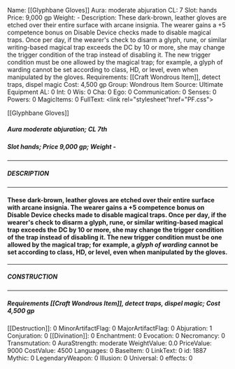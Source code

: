 Name: [[Glyphbane Gloves]]
Aura: moderate abjuration
CL: 7
Slot: hands
Price: 9,000 gp
Weight: -
Description: These dark-brown, leather gloves are etched over their entire surface with arcane insignia. The wearer gains a +5 competence bonus on Disable Device checks made to disable magical traps. Once per day, if the wearer's check to disarm a glyph, rune, or similar writing-based magical trap exceeds the DC by 10 or more, she may change the trigger condition of the trap instead of disabling it. The new trigger condition must be one allowed by the magical trap; for example, a glyph of warding cannot be set according to class, HD, or level, even when manipulated by the gloves.
Requirements: [[Craft Wondrous Item]], detect traps, dispel magic
Cost: 4,500 gp
Group: Wondrous Item
Source: Ultimate Equipment
AL: 0
Int: 0
Wis: 0
Cha: 0
Ego: 0
Communication: 0
Senses: 0
Powers: 0
MagicItems: 0
FullText: <link rel="stylesheet"href="PF.css"><div class="heading"><p class="alignleft">[[Glyphbane Gloves]]</p><div style="clear: both;"></div></div><div><h5><b>Aura </b>moderate abjuration; <b>CL </b>7th</h5><h5><b>Slot </b>hands; <b>Price </b>9,000 gp; <b>Weight </b>-</h5></div><hr/><div><h5><b>DESCRIPTION</b></h5></div><hr/><div><h4><p>These dark-brown, leather gloves are etched over their entire surface with arcane insignia. The wearer gains a +5 competence bonus on Disable Device checks made to disable magical traps. Once per day, if the wearer's check to disarm a glyph, rune, or similar writing-based magical trap exceeds the DC by 10 or more, she may change the trigger condition of the trap instead of disabling it. The new trigger condition must be one allowed by the magical trap; for example, a <i>glyph of warding</i> cannot be set according to class, HD, or level, even when manipulated by the gloves.</p></h4></div><hr/><div><h5><b>CONSTRUCTION</b></h5></div><hr/><div><h5><b>Requirements </b>[[Craft Wondrous Item]], <i>detect traps</i>, <i>dispel magic</i>; <b>Cost </b>4,500 gp</h5></div>
[[Destruction]]: 0
MinorArtifactFlag: 0
MajorArtifactFlag: 0
Abjuration: 1
Conjuration: 0
[[Divination]]: 0
Enchantment: 0
Evocation: 0
Necromancy: 0
Transmutation: 0
AuraStrength: moderate
WeightValue: 0.0
PriceValue: 9000
CostValue: 4500
Languages: 0
BaseItem: 0
LinkText: 0
id: 1887
Mythic: 0
LegendaryWeapon: 0
Illusion: 0
Universal: 0
effects: 0
